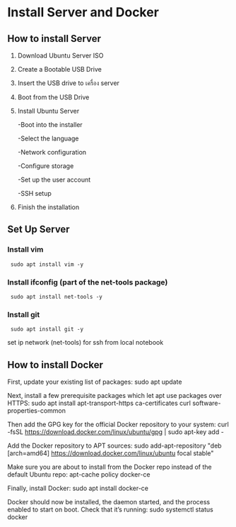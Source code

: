 # Install Server and Docker


## How to install Server
1. Download Ubuntu Server ISO
2. Create a Bootable USB Drive
3. Insert the USB drive to เครื่อง server
4. Boot from the USB Drive
5. Install Ubuntu Server

    -Boot into the installer

    -Select the language

    -Network configuration

    -Configure storage

    -Set up the user account

    -SSH setup
    
6.  Finish the installation
## Set Up Server

### Install vim
   ```
    sudo apt install vim -y
   ```
### Install ifconfig (part of the net-tools package)
   ```
    sudo apt install net-tools -y
   ``` 
### Install git
   ```
    sudo apt install git -y
   ```
set ip network (net-tools) for ssh from local notebook


## How to install Docker
First, update your existing list of packages:
sudo apt update

Next, install a few prerequisite packages which let apt use packages over HTTPS:
sudo apt install apt-transport-https ca-certificates curl software-properties-common

Then add the GPG key for the official Docker repository to your system:
curl -fsSL https://download.docker.com/linux/ubuntu/gpg | sudo apt-key add -

Add the Docker repository to APT sources:
sudo add-apt-repository "deb [arch=amd64] https://download.docker.com/linux/ubuntu focal stable"

Make sure you are about to install from the Docker repo instead of the default Ubuntu repo:
apt-cache policy docker-ce

Finally, install Docker:
sudo apt install docker-ce

Docker should now be installed, the daemon started, and the process enabled to start on boot. Check that it’s running:
sudo systemctl status docker



